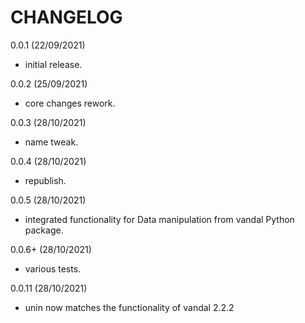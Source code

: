 CHANGELOG
==========

0.0.1 (22/09/2021)
- initial release.

0.0.2 (25/09/2021)
- core changes rework.

0.0.3 (28/10/2021)
- name tweak.

0.0.4 (28/10/2021)
- republish.

0.0.5 (28/10/2021)
- integrated functionality for Data manipulation from vandal Python package.

0.0.6+ (28/10/2021)
- various tests.

0.0.11 (28/10/2021)
- unin now matches the functionality of vandal 2.2.2